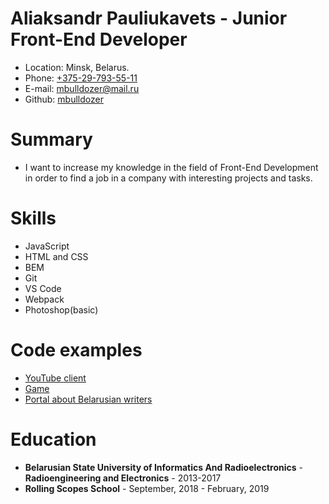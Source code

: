 # Aliaksandr Pauliukavets - Junior Front-End Developer
- Location: Minsk, Belarus.
- Phone: <a href="tel:+375297935511" title="Phone">+375-29-793-55-11</a>
- E-mail: <a href="mailto:mbulldozer@mail.ru" title="E-mail">mbulldozer@mail.ru</a>  
- Github: <a href="https://github.com/mbulldozer" title="Github">mbulldozer</a>  

# Summary

- I want to increase my knowledge in the field of Front-End Development in order to find a job in a company with interesting projects and tasks.
 
# Skills

- JavaScript
- HTML and CSS
- BEM
- Git
- VS Code
- Webpack
- Photoshop(basic)

# Code examples

- <a href="https://github.com/mbulldozer/youtube-client" title="YouTube client">YouTube client</a>
- <a href="https://github.com/mbulldozer/rss-game" title="Game">Game</a>
- <a href="https://github.com/mbulldozer/team-project" title="Writers of Belarus">Portal about Belarusian writers</a>    

# Education

- **Belarusian State University of Informatics And Radioelectronics** - **Radioengineering and Electronics** - 2013-2017
- **Rolling Scopes School** - September, 2018 - February, 2019
